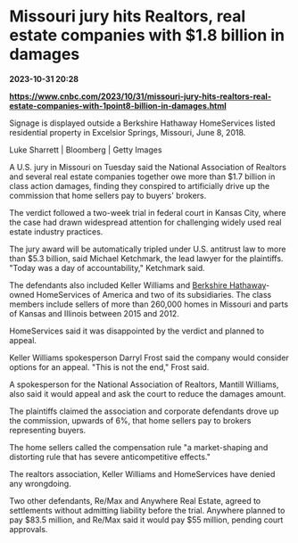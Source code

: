 # Missouri jury hits Realtors, real estate companies with $1.8 billion in damages

**2023-10-31 20:28**

**https://www.cnbc.com/2023/10/31/missouri-jury-hits-realtors-real-estate-companies-with-1point8-billion-in-damages.html**

Signage is displayed outside a Berkshire Hathaway HomeServices listed residential property in Excelsior Springs, Missouri, June 8, 2018.

Luke Sharrett | Bloomberg | Getty Images

A U.S. jury in Missouri on Tuesday said the National Association of Realtors and several real estate companies together owe more than $1.7 billion in class action damages, finding they conspired to artificially drive up the commission that home sellers pay to buyers' brokers.

The verdict followed a two-week trial in federal court in Kansas City, where the case had drawn widespread attention for challenging widely used real estate industry practices.

The jury award will be automatically tripled under U.S. antitrust law to more than $5.3 billion, said Michael Ketchmark, the lead lawyer for the plaintiffs. "Today was a day of accountability," Ketchmark said.

The defendants also included Keller Williams and [Berkshire Hathaway](https://www.cnbc.com/quotes/BRK.B/)\-owned HomeServices of America and two of its subsidiaries. The class members include sellers of more than 260,000 homes in Missouri and parts of Kansas and Illinois between 2015 and 2012.

HomeServices said it was disappointed by the verdict and planned to appeal.

Keller Williams spokesperson Darryl Frost said the company would consider options for an appeal. "This is not the end," Frost said.

A spokesperson for the National Association of Realtors, Mantill Williams, also said it would appeal and ask the court to reduce the damages amount.

The plaintiffs claimed the association and corporate defendants drove up the commission, upwards of 6%, that home sellers pay to brokers representing buyers.

The home sellers called the compensation rule "a market-shaping and distorting rule that has severe anticompetitive effects."

The realtors association, Keller Williams and HomeServices have denied any wrongdoing.

Two other defendants, Re/Max and Anywhere Real Estate, agreed to settlements without admitting liability before the trial. Anywhere planned to pay $83.5 million, and Re/Max said it would pay $55 million, pending court approvals.